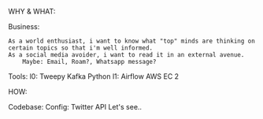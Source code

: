 WHY & WHAT:

Business:

    As a world enthusiast, i want to know what "top" minds are thinking on certain topics so that i'm well informed.
    As a social media avoider, i want to read it in an external avenue. 
        Maybe: Email, Roam?, Whatsapp message?

Tools:
    l0:
        Tweepy
        Kafka
        Python
    l1:
        Airflow
        AWS EC 2

HOW:

Codebase:
    Config:
        Twitter API
    Let's see..
